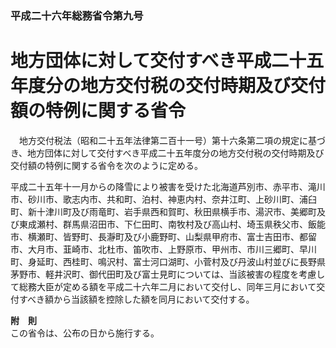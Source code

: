 ### 平成二十六年総務省令第九号  
# 地方団体に対して交付すべき平成二十五年度分の地方交付税の交付時期及び交付額の特例に関する省令  
　地方交付税法（昭和二十五年法律第二百十一号）第十六条第二項の規定に基づき、地方団体に対して交付すべき平成二十五年度分の地方交付税の交付時期及び交付額の特例に関する省令を次のように定める。  
  
平成二十五年十一月からの降雪により被害を受けた北海道芦別市、赤平市、滝川市、砂川市、歌志内市、共和町、泊村、神恵内村、奈井江町、上砂川町、浦臼町、新十津川町及び雨竜町、岩手県西和賀町、秋田県横手市、湯沢市、美郷町及び東成瀬村、群馬県沼田市、下仁田町、南牧村及び高山村、埼玉県秩父市、飯能市、横瀬町、皆野町、長瀞町及び小鹿野町、山梨県甲府市、富士吉田市、都留市、大月市、韮崎市、北杜市、笛吹市、上野原市、甲州市、市川三郷町、早川町、身延町、西桂町、鳴沢村、富士河口湖町、小菅村及び丹波山村並びに長野県茅野市、軽井沢町、御代田町及び富士見町については、当該被害の程度を考慮して総務大臣が定める額を平成二十六年二月において交付し、同年三月において交付すべき額から当該額を控除した額を同月において交付する。  
  
**附　則**  
この省令は、公布の日から施行する。  
  
